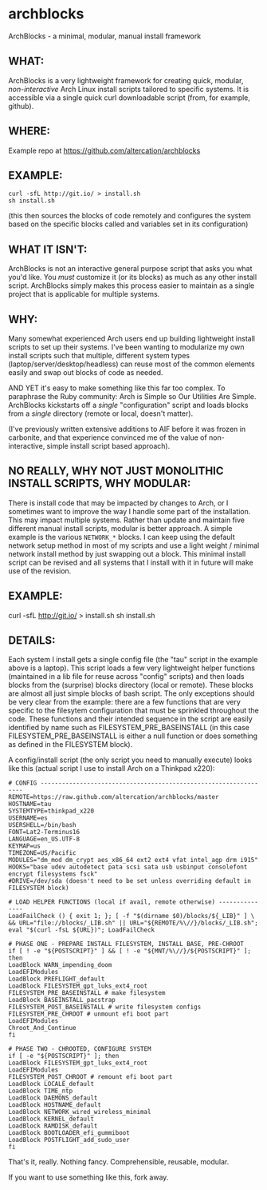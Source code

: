 archblocks
==========

ArchBlocks - a minimal, modular, manual install framework

## WHAT:

ArchBlocks is a very lightweight framework for creating quick, modular, *non-interactive* Arch Linux install scripts tailored to specific systems. It is accessible via a single quick curl downloadable script (from, for example, github).

## WHERE:

Example repo at https://github.com/altercation/archblocks

## EXAMPLE:

    curl -sfL http://git.io/ > install.sh
    sh install.sh

(this then sources the blocks of code remotely and configures the system based on the specific blocks called and variables set in its configuration)

## WHAT IT ISN'T:

ArchBlocks is not an interactive general purpose script that asks you what you'd like. You *must* customize it (or its blocks) as much as any other install script. ArchBlocks simply makes this process easier to maintain as a single project that is applicable for multiple systems.

## WHY:

Many somewhat experienced Arch users end up building lightweight install scripts to set up their systems. I've been wanting to modularize my own install scripts such that multiple, different system types (laptop/server/desktop/headless) can reuse most of the common elements easily and swap out blocks of code as needed.

AND YET it's easy to make something like this far too complex. To paraphrase the Ruby community: Arch is Simple so Our Utilities Are Simple. ArchBlocks kickstarts off a *single* "configuration" script and loads blocks from a *single* directory (remote or local, doesn't matter).

(I've previously written extensive additions to AIF before it was frozen in carbonite, and that experience convinced me of the value of non-interactive, simple install script based approach).

## NO REALLY, WHY NOT JUST MONOLITHIC INSTALL SCRIPTS, WHY MODULAR:

There is install code that may be impacted by changes to Arch, or I sometimes want to improve the way I handle some part of the installation. This may impact multiple systems. Rather than update and maintain five different manual install scripts, modular is better approach. A simple example is the various `NETWORK_*` blocks. I can keep using the default network setup method in most of my scripts and use a light weight / minimal network install method by just swapping out a block. This minimal install script can be revised and all systems that I install with it in future will make use of the revision.

## EXAMPLE:

curl -sfL http://git.io/ > install.sh
sh install.sh

## DETAILS:

Each system I install gets a single config file (the "tau" script in the example above is a laptop). This script loads a few very lightweight helper functions (maintained in a lib file for reuse across "config" scripts) and then loads blocks from the (surprise) blocks directory (local or remote). These blocks are almost all just simple blocks of bash script. The only exceptions should be very clear from the example: there are a few functions that are very specific to the filesytem configuration that must be sprinkled throughout the code. These functions and their intended sequence in the script are easily identified by name such as FILESYSTEM_PRE_BASEINSTALL (in this case FILESYSTEM_PRE_BASEINSTALL is either a null function or does something as defined in the FILESYSTEM block).

A config/install script (the only script you need to manually execute) looks like this (actual script I use to install Arch on a Thinkpad x220):

    # CONFIG -----------------------------------------------------------------
    REMOTE=https://raw.github.com/altercation/archblocks/master
    HOSTNAME=tau
    SYSTEMTYPE=thinkpad_x220
    USERNAME=es
    USERSHELL=/bin/bash
    FONT=Lat2-Terminus16
    LANGUAGE=en_US.UTF-8
    KEYMAP=us
    TIMEZONE=US/Pacific
    MODULES="dm_mod dm_crypt aes_x86_64 ext2 ext4 vfat intel_agp drm i915"
    HOOKS="base udev autodetect pata scsi sata usb usbinput consolefont encrypt filesystems fsck"
    #DRIVE=/dev/sda (doesn't need to be set unless overriding default in FILESYSTEM block)
    
    # LOAD HELPER FUNCTIONS (local if avail, remote otherwise) ---------------
    LoadFailCheck () { exit 1; }; [ -f "$(dirname $0)/blocks/${_LIB}" ] \
    && URL="file://blocks/_LIB.sh" || URL="${REMOTE/%\//}/blocks/_LIB.sh";
    eval "$(curl -fsL ${URL})"; LoadFailCheck
    
    # PHASE ONE - PREPARE INSTALL FILESYSTEM, INSTALL BASE, PRE-CHROOT
    if [ ! -e "${POSTSCRIPT}" ] && [ ! -e "${MNT/%\//}/${POSTSCRIPT}" ]; then
    LoadBlock WARN_impending_doom
    LoadEFIModules
    LoadBlock PREFLIGHT_default
    LoadBlock FILESYSTEM_gpt_luks_ext4_root
    FILESYSTEM_PRE_BASEINSTALL # make filesystem
    LoadBlock BASEINSTALL_pacstrap
    FILESYSTEM_POST_BASEINSTALL # write filesystem configs
    FILESYSTEM_PRE_CHROOT # unmount efi boot part
    LoadEFIModules
    Chroot_And_Continue
    fi
    
    # PHASE TWO - CHROOTED, CONFIGURE SYSTEM
    if [ -e "${POSTSCRIPT}" ]; then
    LoadBlock FILESYSTEM_gpt_luks_ext4_root
    LoadEFIModules
    FILESYSTEM_POST_CHROOT # remount efi boot part
    LoadBlock LOCALE_default
    LoadBlock TIME_ntp
    LoadBlock DAEMONS_default
    LoadBlock HOSTNAME_default
    LoadBlock NETWORK_wired_wireless_minimal
    LoadBlock KERNEL_default
    LoadBlock RAMDISK_default
    LoadBlock BOOTLOADER_efi_gummiboot
    LoadBlock POSTFLIGHT_add_sudo_user 
    fi
    
That's it, really. Nothing fancy. Comprehensible, reusable, modular.

If you want to use something like this, fork away.


